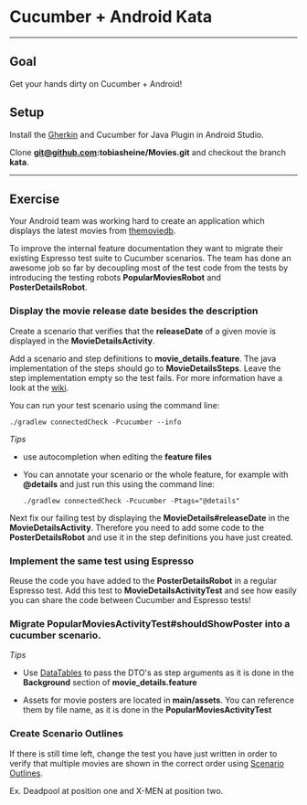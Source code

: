 # Cucumber + Android Kata

---

## Goal
Get your hands dirty on Cucumber + Android!

## Setup
Install the [Gherkin](https://plugins.jetbrains.com/androidstudio/plugin/7211-gherkin) and Cucumber for Java Plugin in Android Studio.

Clone **git@github.com:tobiasheine/Movies.git** and checkout the branch **kata**.

---

## Exercise

Your Android team was working hard to create an application which displays the latest movies from [themoviedb](https://www.themoviedb.org/documentation/api).

To improve the internal feature documentation they want to migrate their existing Espresso test suite to Cucumber scenarios. The team has done an awesome job so far by decoupling most of the test code from the tests by introducing the testing robots **PopularMoviesRobot** and **PosterDetailsRobot**.

### Display the movie release date besides the description

Create a scenario that verifies that the **releaseDate** of a given movie is displayed in the **MovieDetailsActivity**. 

Add a scenario and step definitions to **movie_details.feature**. The java implementation of the steps should go to **MovieDetailsSteps**. Leave the step implementation empty so the test fails. For more information have a look at the [wiki](https://github.com/cucumber/cucumber/wiki/Feature-Introduction()).

You can run your test scenario using the command line:

```./gradlew connectedCheck -Pcucumber --info```

*Tips*

- use autocompletion when editing the **feature files**
- You can annotate your scenario or the whole feature, for example with **@details** and just run this using the command line:

	```./gradlew connectedCheck -Pcucumber -Ptags="@details"```

Next fix our failing test by displaying the **MovieDetails#releaseDate** in the **MovieDetailsActivity**. Therefore you need to add some code to the **PosterDetailsRobot** and use it in the step definitions you have just created.

### Implement the same test using Espresso
Reuse the code you have added to the **PosterDetailsRobot** in a regular Espresso test. Add this test to **MovieDetailsActivityTest** and see how easily you can share the code between Cucumber and Espresso tests!

### Migrate PopularMoviesActivityTest#shouldShowPoster into a cucumber scenario.

*Tips*

- Use [DataTables](http://www.thinkcode.se/blog/2014/06/30/cucumber-data-tables) to pass the DTO's as step arguments as it is done in the **Background** section of **movie_details.feature**

- Assets for movie posters are located in **main/assets**. You can reference them by file name, as it is done in the **PopularMoviesActivityTest**

### Create Scenario Outlines 
If there is still time left, change the test you have just written in order to verify that multiple movies are shown in the correct order using [Scenario Outlines](https://github.com/cucumber/cucumber/wiki/Scenario-Outlines).

Ex. Deadpool at position one and X-MEN at position two.
